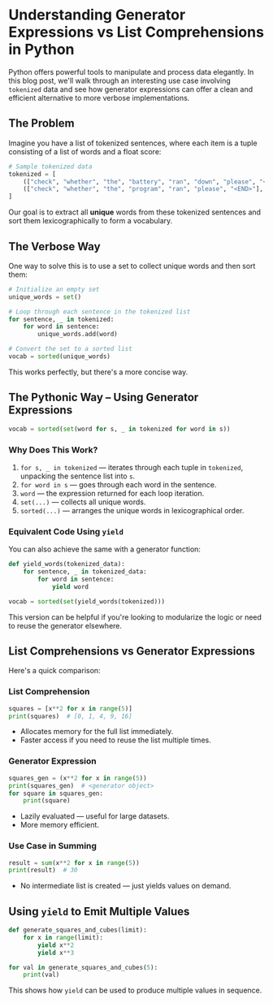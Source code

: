 # Understanding Generator Expressions vs List Comprehensions in Python

Python offers powerful tools to manipulate and process data elegantly. In this blog post, we'll walk through an interesting use case involving `tokenized` data and see how generator expressions can offer a clean and efficient alternative to more verbose implementations.

## The Problem

Imagine you have a list of tokenized sentences, where each item is a tuple consisting of a list of words and a float score:

```python
# Sample tokenized data
tokenized = [
    (["check", "whether", "the", "battery", "ran", "down", "please", "<END>"], 0.4),
    (["check", "whether", "the", "program", "ran", "please", "<END>"], 0.6)
]
```

Our goal is to extract all **unique** words from these tokenized sentences and sort them lexicographically to form a vocabulary.

## The Verbose Way

One way to solve this is to use a set to collect unique words and then sort them:

```python
# Initialize an empty set
unique_words = set()

# Loop through each sentence in the tokenized list
for sentence, _ in tokenized:
    for word in sentence:
        unique_words.add(word)

# Convert the set to a sorted list
vocab = sorted(unique_words)
```

This works perfectly, but there's a more concise way.

## The Pythonic Way – Using Generator Expressions

```python
vocab = sorted(set(word for s, _ in tokenized for word in s))
```

### Why Does This Work?

1. `for s, _ in tokenized` — iterates through each tuple in `tokenized`, unpacking the sentence list into `s`.
2. `for word in s` — goes through each word in the sentence.
3. `word` — the expression returned for each loop iteration.
4. `set(...)` — collects all unique words.
5. `sorted(...)` — arranges the unique words in lexicographical order.

### Equivalent Code Using `yield`

You can also achieve the same with a generator function:

```python
def yield_words(tokenized_data):
    for sentence, _ in tokenized_data:
        for word in sentence:
            yield word

vocab = sorted(set(yield_words(tokenized)))
```

This version can be helpful if you're looking to modularize the logic or need to reuse the generator elsewhere.

## List Comprehensions vs Generator Expressions

Here's a quick comparison:

### List Comprehension
```python
squares = [x**2 for x in range(5)]
print(squares)  # [0, 1, 4, 9, 16]
```
- Allocates memory for the full list immediately.
- Faster access if you need to reuse the list multiple times.

### Generator Expression
```python
squares_gen = (x**2 for x in range(5))
print(squares_gen)  # <generator object>
for square in squares_gen:
    print(square)
```
- Lazily evaluated — useful for large datasets.
- More memory efficient.

### Use Case in Summing
```python
result = sum(x**2 for x in range(5))
print(result)  # 30
```
- No intermediate list is created — just yields values on demand.

## Using `yield` to Emit Multiple Values

```python
def generate_squares_and_cubes(limit):
    for x in range(limit):
        yield x**2
        yield x**3

for val in generate_squares_and_cubes(5):
    print(val)
```

This shows how `yield` can be used to produce multiple values in sequence.


